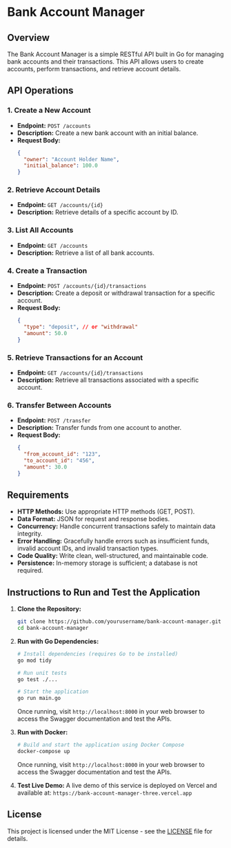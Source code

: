 # Bank Account Manager

## Overview

The Bank Account Manager is a simple RESTful API built in Go for managing bank accounts and their transactions. This API allows users to create accounts, perform transactions, and retrieve account details.

## API Operations

### 1. Create a New Account

- **Endpoint:** `POST /accounts`
- **Description:** Create a new bank account with an initial balance.
- **Request Body:**
  ```json
  {
    "owner": "Account Holder Name",
    "initial_balance": 100.0
  }
  ```

### 2. Retrieve Account Details

- **Endpoint:** `GET /accounts/{id}`
- **Description:** Retrieve details of a specific account by ID.

### 3. List All Accounts

- **Endpoint:** `GET /accounts`
- **Description:** Retrieve a list of all bank accounts.

### 4. Create a Transaction

- **Endpoint:** `POST /accounts/{id}/transactions`
- **Description:** Create a deposit or withdrawal transaction for a specific account.
- **Request Body:**
  ```json
  {
    "type": "deposit", // or "withdrawal"
    "amount": 50.0
  }
  ```

### 5. Retrieve Transactions for an Account

- **Endpoint:** `GET /accounts/{id}/transactions`
- **Description:** Retrieve all transactions associated with a specific account.

### 6. Transfer Between Accounts

- **Endpoint:** `POST /transfer`
- **Description:** Transfer funds from one account to another.
- **Request Body:**
  ```json
  {
    "from_account_id": "123",
    "to_account_id": "456",
    "amount": 30.0
  }
  ```

## Requirements

- **HTTP Methods:** Use appropriate HTTP methods (GET, POST).
- **Data Format:** JSON for request and response bodies.
- **Concurrency:** Handle concurrent transactions safely to maintain data integrity.
- **Error Handling:** Gracefully handle errors such as insufficient funds, invalid account IDs, and invalid transaction types.
- **Code Quality:** Write clean, well-structured, and maintainable code.
- **Persistence:** In-memory storage is sufficient; a database is not required.

## Instructions to Run and Test the Application

1. **Clone the Repository:**

   ```bash
   git clone https://github.com/yourusername/bank-account-manager.git
   cd bank-account-manager
   ```

2. **Run with Go Dependencies:**

   ```bash
   # Install dependencies (requires Go to be installed)
   go mod tidy

   # Run unit tests
   go test ./...

   # Start the application
   go run main.go
   ```

   Once running, visit `http://localhost:8000` in your web browser to access the Swagger documentation and test the APIs.

3. **Run with Docker:**

   ```bash
   # Build and start the application using Docker Compose
   docker-compose up
   ```

   Once running, visit `http://localhost:8000` in your web browser to access the Swagger documentation and test the APIs.

4. **Test Live Demo:**
   A live demo of this service is deployed on Vercel and available at:
   `https://bank-account-manager-three.vercel.app`

## License

This project is licensed under the MIT License - see the [LICENSE](LICENSE) file for details.
